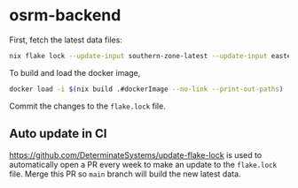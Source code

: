 # osrm-backend

First, fetch the latest data files:

```sh
nix flake lock --update-input southern-zone-latest --update-input eastern-zone-latest
```

To build and load the docker image,

```sh
docker load -i $(nix build .#dockerImage --no-link --print-out-paths)
```

Commit the changes to the `flake.lock` file.

## Auto update in CI

https://github.com/DeterminateSystems/update-flake-lock is used to automatically open a PR every week to make an update to the `flake.lock` file. Merge this PR so `main` branch will build the new latest data.